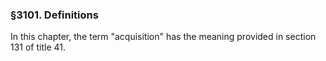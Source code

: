 ### §3101. Definitions ###

In this chapter, the term "acquisition" has the meaning provided in section 131 of title 41.